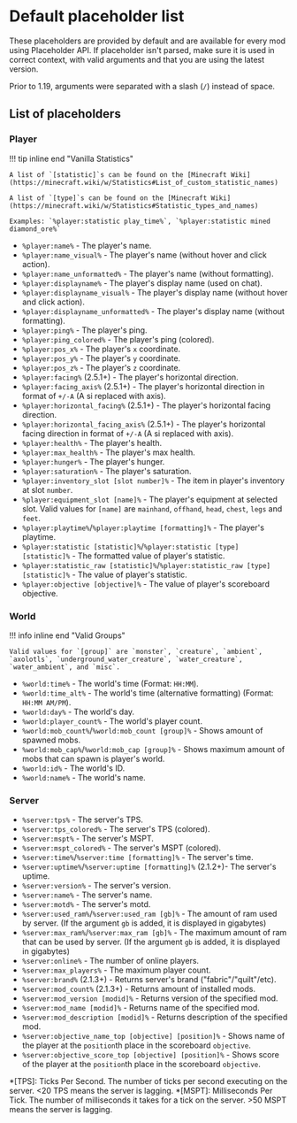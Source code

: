# Default placeholder list

These placeholders are provided by default and are available for every mod using Placeholder API.
If placeholder isn't parsed, make sure it is used in correct context, with valid arguments and
that you are using the latest version.

Prior to 1.19, arguments were separated with a slash (`/`) instead of space.

## List of placeholders

### Player

!!! tip inline end "Vanilla Statistics"

    A list of `[statistic]`s can be found on the [Minecraft Wiki](https://minecraft.wiki/w/Statistics#List_of_custom_statistic_names)

    A list of `[type]`s can be found on the [Minecraft Wiki](https://minecraft.wiki/w/Statistics#Statistic_types_and_names)

    Examples: `%player:statistic play_time%`, `%player:statistic mined diamond_ore%`

- `%player:name%` - The player's name.
- `%player:name_visual%` - The player's name (without hover and click action).
- `%player:name_unformatted%` - The player's name (without formatting).
- `%player:displayname%` - The player's display name (used on chat).
- `%player:displayname_visual%` - The player's display name (without hover and click action).
- `%player:displayname_unformatted%` - The player's display name (without formatting).
- `%player:ping%` - The player's ping.
- `%player:ping_colored%` - The player's ping (colored).
- `%player:pos_x%` - The player's `x` coordinate.
- `%player:pos_y%` - The player's `y` coordinate.
- `%player:pos_z%` - The player's `z` coordinate.
- `%player:facing%` (2.5.1+) - The player's horizontal direction.
- `%player:facing_axis%` (2.5.1+) - The player's horizontal direction in format of `+/-A` (A si replaced with axis).
- `%player:horizontal_facing%` (2.5.1+) - The player's horizontal facing direction.
- `%player:horizontal_facing_axis%` (2.5.1+) - The player's horizontal facing direction in format of `+/-A` (A si replaced with axis).
- `%player:health%` - The player's health.
- `%player:max_health%` - The player's max health.
- `%player:hunger%` - The player's hunger.
- `%player:saturation%` - The player's saturation.
- `%player:inventory_slot [slot number]%` - The item in player's inventory at slot `number`.
- `%player:equipment_slot [name]%` - The player's equipment at selected slot. Valid values for `[name]`
  are `mainhand`, `offhand`, `head`, `chest`, `legs` and `feet`.
- `%player:playtime%`/`%player:playtime [formatting]%` - The player's playtime.
- `%player:statistic [statistic]%`/`%player:statistic [type] [statistic]%` - The formatted value of player's statistic.
- `%player:statistic_raw [statistic]%`/`%player:statistic_raw [type] [statistic]%` - The value of player's statistic.
- `%player:objective [objective]%` - The value of player's scoreboard objective.

### World

!!! info inline end "Valid Groups"

    Valid values for `[group]` are `monster`, `creature`, `ambient`, `axolotls`, `underground_water_creature`, `water_creature`,
    `water_ambient`, and `misc`.

- `%world:time%` - The world's time (Format: `HH:MM`).
- `%world:time_alt%` - The world's time (alternative formatting) (Format: `HH:MM AM/PM`).
- `%world:day%` - The world's day.
- `%world:player_count%` - The world's player count.
- `%world:mob_count%`/`%world:mob_count [group]%` - Shows amount of spawned mobs.
- `%world:mob_cap%`/`%world:mob_cap [group]%` - Shows maximum amount of mobs that can spawn is player's world.
- `%world:id%` - The world's ID.
- `%world:name%` - The world's name.

### Server

- `%server:tps%` - The server's TPS.
- `%server:tps_colored%` - The server's TPS (colored).
- `%server:mspt%` - The server's MSPT.
- `%server:mspt_colored%` - The server's MSPT (colored).
- `%server:time%`/`%server:time [formatting]%` - The server's time.
- `%server:uptime%`/`%server:uptime [formatting]%` (2.1.2+)- The server's uptime.
- `%server:version%` - The server's version.
- `%server:name%` - The server's name.
- `%server:motd%` - The server's motd.
- `%server:used_ram%`/`%server:used_ram [gb]%` - The amount of ram used by server. (If the argument `gb` is added, it is displayed in
  gigabytes)
- `%server:max_ram%`/`%server:max_ram [gb]%` - The maximum amount of ram that can be used by server. (If the argument `gb` is added, it is
  displayed in gigabytes)
- `%server:online%` - The number of online players.
- `%server:max_players%` - The maximum player count.
- `%server:brand%` (2.1.3+) - Returns server's brand ("fabric"/"quilt"/etc).
- `%server:mod_count%` (2.1.3+) - Returns amount of installed mods.
- `%server:mod_version [modid]%` - Returns version of the specified mod.
- `%server:mod_name [modid]%` - Returns name of the specified mod.
- `%server:mod_description [modid]%` - Returns description of the specified mod.
- `%server:objective_name_top [objective] [position]%` - Shows name of the player at the `position`th place in the scoreboard `objective`.
- `%server:objective_score_top [objective] [position]%` - Shows score of the player at the `position`th place in the scoreboard `objective`.

*[TPS]: Ticks Per Second. The number of ticks per second executing on the server. <20 TPS means the server is lagging.
*[MSPT]: Milliseconds Per Tick. The number of milliseconds it takes for a tick on the server. >50 MSPT means the server is lagging.
